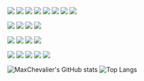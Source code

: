 ![](https://img.shields.io/badge/C%23-%23CD00CD?logo=Csharp&logoColor=white&label=Code)
![](https://img.shields.io/badge/Python-%23CD00CD?logo=python&logoColor=white&label=Code)
![](https://img.shields.io/badge/Java-%23CD00CD?logo=java&logoColor=white&label=Code)
![](https://img.shields.io/badge/JavaScript-%23CD00CD?logo=javascript&logoColor=white&label=Code)
![](https://img.shields.io/badge/TypeScript-%23CD00CD?logo=TypeScript&logoColor=white&label=Code)
![](https://img.shields.io/badge/Dart-%23CD00CD?logo=dart&logoColor=white&label=Code)
![](https://img.shields.io/badge/PHP-%23CD00CD?logo=PHP&logoColor=white&label=Code)
![](https://img.shields.io/badge/Golang-%23CD00CD?logo=Go&logoColor=white&label=Code)

![](https://img.shields.io/badge/Django-%23CD00CD?logo=Django&logoColor=white&label=Framework)
![](https://img.shields.io/badge/Flutter-%23CD00CD?logo=flutter&logoColor=white&label=Framework)
![](https://img.shields.io/badge/Angular-%23CD00CD?logo=Angular&logoColor=white&label=Framework)
![](https://img.shields.io/badge/Node.js-%23CD00CD?logo=Node.js&logoColor=white&label=Framework)

![](https://img.shields.io/badge/MySQL-%23CD00CD?logo=mysql&logoColor=white&label=Data)
![](https://img.shields.io/badge/Sqlite-%23CD00CD?logo=sqlite&logoColor=white&label=Data)
![](https://img.shields.io/badge/Mongodb-%23CD00CD?logo=mongodb&logoColor=white&label=Data)
![](https://img.shields.io/badge/Mariadb-%23CD00CD?logo=mariadb&logoColor=white&label=Data)

![](https://img.shields.io/badge/Github-%23CD00CD?logo=github&logoColor=white&label=Tools)
![](https://img.shields.io/badge/VSCode-%23CD00CD?logo=visualstudiocode&logoColor=white&label=Tools)
![](https://img.shields.io/badge/Unity-%23CD00CD?logo=Unity&logoColor=white&label=Tools)
![](https://img.shields.io/badge/Jira-%23CD00CD?logo=jira&logoColor=white&label=Tools)
![](https://img.shields.io/badge/Confluence-%23CD00CD?logo=confluence&logoColor=white&label=Tools)

![MaxChevalier's GitHub stats](https://github-readme-stats.vercel.app/api?username=MaxChevalier&show_icons=true&theme=radical)
![Top Langs](https://github-readme-stats.vercel.app/api/top-langs/?username=MaxChevalier&layout=donut&theme=radical&hide=ShaderLab,C++,CMake)

